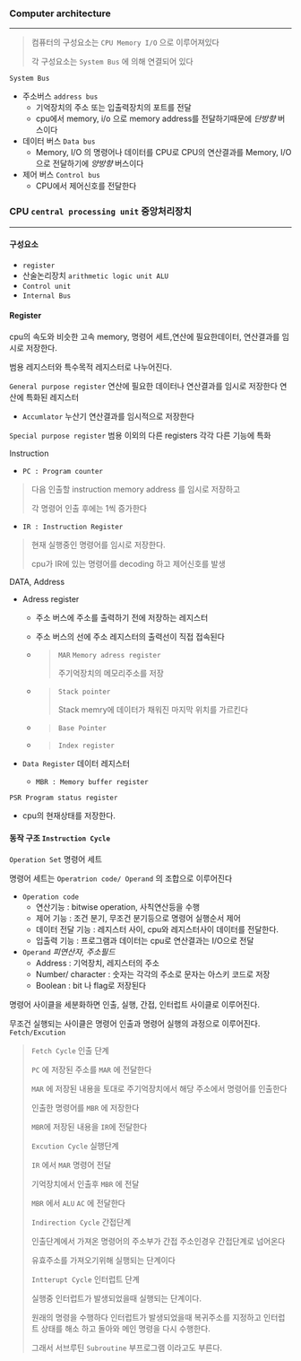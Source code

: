 ### Computer architecture

---

> 컴퓨터의 구성요소는 `CPU Memory I/O` 으로 이루어져있다
>
> 각 구성요소는 `System Bus` 에 의해 연결되어 있다

`System Bus`

- 주소버스 `address bus`
  - 기억장치의 주소 또는 입출력장치의 포트를 전달
  - cpu에서 memory, i/o 으로 memory address를 전달하기때문에 *단방향* 버스이다
- 데이터 버스 `Data bus`
  - Memory, I/O 의 명령어나 데이터를 CPU로 CPU의 연산결과를 Memory, I/O 으로 전달하기에 *양방향* 버스이다
- 제어 버스 `Control bus`
  - CPU에서 제어신호를 전달한다





### CPU `central processing unit` 중앙처리장치

---

#### 구성요소

- `register`
- 산술논리장치 `arithmetic logic unit ALU`
- `Control unit`
- `Internal Bus`

#### Register

cpu의 속도와 비슷한 고속 memory, 명령어 세트,연산에 필요한데이터, 연산결과를 임시로 저장한다.

범용 레지스터와 특수목적 레지스터로 나누어진다.

`General purpose register`  연산에 필요한 데이터나 연산결과를 임시로 저장한다 연산에 특화된 레지스터

- `Accumlator` 누산기 연산결과를 임시적으로 저장한다

`Special purpose register`  범용 이외의 다른 registers 각각 다른 기능에 특화



Instruction

- `PC : Program counter`

> 다음 인출할 instruction memory address 를 임시로 저장하고
>
> 각 명령어 인출 후에는 1씩 증가한다

- `IR : Instruction Register`

> 현재 실행중인 명령어를 임시로 저장한다.
>
> cpu가 IR에 있는 명령어를 decoding 하고 제어신호를 발생

DATA, Address

- Adress register
  - 주소 버스에 주소를 출력하기 전에 저장하는 레지스터

  - 주소 버스의 선에 주소 레지스터의 출력선이 직접 접속된다

  - > `MAR` `Memory adress register`
    >
    > 주기억장치의 메모리주소를 저장

  - >`Stack pointer`
    >
    >Stack memry에 데이터가 채워진 마지막 위치를 가르킨다

  - > `Base Pointer`

  - > `Index register`

- `Data Register` 데이터 레지스터

  - `MBR : Memory buffer register`

`PSR Program status register`

- cpu의 현재상태를 저장한다.



#### 동작 구조 `Instruction Cycle`

`Operation Set`  명령어 세트

명령어 세트는 `Operatrion code/ Operand` 의 조합으로 이루어진다

- `Operation code`
  - 연산기능 : bitwise operation, 사칙연산등을 수행
  - 제어 기능 : 조건 분기, 무조건 분기등으로 명령어 실행순서 제어
  - 데이터 전달 기능 : 레지스터 사이, cpu와 레지스터사이 데이터를 전달한다.
  - 입출력 기능 : 프로그램과 데이터는 cpu로 연산결과는 I/O으로 전달
- `Operand` *피연산자, 주소필드*
  - Address : 기억장치, 레지스터의 주소
  - Number/ character : 숫자는 각각의 주소로 문자는 아스키 코드로 저장
  - Boolean : bit 나 flag로 저장된다

명령어 사이클을 세분화하면 인출, 실행, 간접, 인터럽트 사이클로 이루어진다.

무조건 실행되는 사이클은 명령어 인출과 명령어 실행의 과정으로 이루어진다. `Fetch/Excution`

> `Fetch Cycle`  인출 단계
>
> `PC` 에 저장된 주소를 `MAR` 에 전달한다
>
> `MAR` 에 저장된 내용을 토대로 주기억장치에서 해당 주소에서 명령어를 인출한다
>
> 인출한 명령어를 `MBR` 에 저장한다
>
> `MBR`에 저장된 내용을 `IR`에 전달한다
>
> 
>
> `Excution Cycle` 실행단계
>
> `IR` 에서 `MAR` 명령어 전달
>
> 기억장치에서 인출후  `MBR` 에 전달
>
> `MBR` 에서 `ALU` `AC` 에 전달한다
>
> 
>
> `Indirection Cycle` 간접단계
>
> 인출단계에서 가져온 명령어의 주소부가 간접 주소인경우 간접단계로 넘어온다
>
> 유효주소를 가져오기위해 실행되는 단계이다
>
> 
>
> `Intterupt Cycle` 인터럽트 단계
>
> 실행중 인터럽트가 발생되었을때 실행되는 단계이다.
>
> 원래의 명령을 수행하다 인터럽트가 발생되었을때 복귀주소를 지정하고 인터럽트 상태를 해소 하고 돌아와 메인 명령을 다시 수행한다.
>
> 그래서 서브루틴 `Subroutine` 부프로그램 이라고도 부른다.

